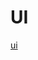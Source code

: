 # UI 
[ui]('https://github.com/skylie628/react-leaderboard/blob/main/src/assets/FireShot%20Capture%20002%20-%20Vite%20%2B%20React%20-%20localhost.png')
